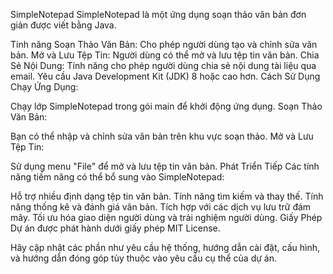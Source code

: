 SimpleNotepad
SimpleNotepad là một ứng dụng soạn thảo văn bản đơn giản được viết bằng Java.

Tính năng
Soạn Thảo Văn Bản: Cho phép người dùng tạo và chỉnh sửa văn bản.
Mở và Lưu Tệp Tin: Người dùng có thể mở và lưu tệp tin văn bản.
Chia Sẻ Nội Dung: Tính năng cho phép người dùng chia sẻ nội dung tài liệu qua email.
Yêu cầu
Java Development Kit (JDK) 8 hoặc cao hơn.
Cách Sử Dụng
Chạy Ứng Dụng:

Chạy lớp SimpleNotepad trong gói main để khởi động ứng dụng.
Soạn Thảo Văn Bản:

Bạn có thể nhập và chỉnh sửa văn bản trên khu vực soạn thảo.
Mở và Lưu Tệp Tin:

Sử dụng menu "File" để mở và lưu tệp tin văn bản.
Phát Triển Tiếp
Các tính năng tiềm năng có thể bổ sung vào SimpleNotepad:

Hỗ trợ nhiều định dạng tệp tin văn bản.
Tính năng tìm kiếm và thay thế.
Tính năng thống kê và đánh giá văn bản.
Tích hợp với các dịch vụ lưu trữ đám mây.
Tối ưu hóa giao diện người dùng và trải nghiệm người dùng.
Giấy Phép
Dự án được phát hành dưới giấy phép MIT License.

Hãy cập nhật các phần như yêu cầu hệ thống, hướng dẫn cài đặt, cấu hình, và hướng dẫn đóng góp tùy thuộc vào yêu cầu cụ thể của dự án.

